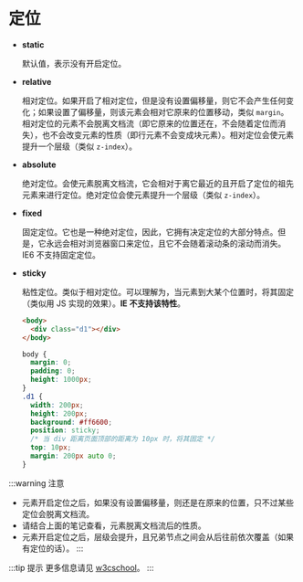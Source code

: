 # 定位

- **static**  

  默认值，表示没有开启定位。

- **relative**  

  相对定位。如果开启了相对定位，但是没有设置偏移量，则它不会产生任何变化；如果设置了偏移量，则该元素会相对它原来的位置移动，类似 `margin`。相对定位的元素不会脱离文档流（即它原来的位置还在，不会随着定位而消失），也不会改变元素的性质（即行元素不会变成块元素）。相对定位会使元素提升一个层级（类似 `z-index`）。

- **absolute**  

  绝对定位。会使元素脱离文档流，它会相对于离它最近的且开启了定位的祖先元素来进行定位。绝对定位会使元素提升一个层级（类似 `z-index`）。

- **fixed**  

  固定定位。它也是一种绝对定位，因此，它拥有决定定位的大部分特点。但是，它永远会相对浏览器窗口来定位，且它不会随着滚动条的滚动而消失。IE6 不支持固定定位。

- **sticky**  
  
  粘性定位。类似于相对定位。可以理解为，当元素到大某个位置时，将其固定（类似用 JS 实现的效果）。**IE 不支持该特性**。

  ```html
  <body>
    <div class="d1"></div>
  </body>
  ```
  ```css
  body {
    margin: 0;
    padding: 0;
    height: 1000px;
  }
  .d1 {
    width: 200px;
    height: 200px;
    background: #ff6600;
    position: sticky;
    /* 当 div 距离页面顶部的距离为 10px 时，将其固定 */
    top: 10px;
    margin: 200px auto 0;
  }
  ```

:::warning 注意
- 元素开启定位之后，如果没有设置偏移量，则还是在原来的位置，只不过某些定位会脱离文档流。  
- 请结合上面的笔记查看，元素脱离文档流后的性质。
- 元素开启定位之后，层级会提升，且兄弟节点之间会从后往前依次覆盖（如果有定位的话）。
:::

:::tip 提示
更多信息请见 [w3cschool](https://www.w3school.com.cn/cssref/pr_class_position.asp)。
:::
